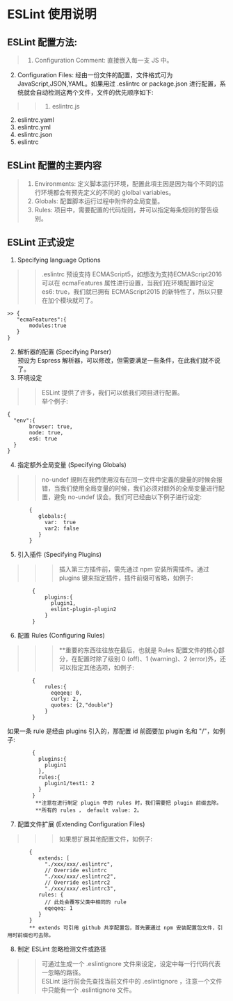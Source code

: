 # ESLint 使用说明
ESLint 配置方法:
----
>1. Configuration Comment: 直接嵌入每一支 JS 中。  
2. Configuration Files: 经由一份文件的配置，文件格式可为 JavaScript,JSON,YAML。如果用过 .eslintrc or package.json 进行配置，系统就会自动检测这两个文件，文件的优先顺序如下:  

>>1. eslintrc.js  
2. eslintrc.yaml
3. eslintrc.yml
4. eslintrc.json
5. eslintrc  

ESLint 配置的主要内容
----
>1. Environments: 定义脚本运行环境，配置此項主因是因为每个不同的运行环境都会有预先定义的不同的 glolbal variables。  
>2. Globals: 配置脚本运行过程中附件的全局变量。  
>3. Rules: 项目中，需要配置的代码规则，并可以指定每条规则的警告级别。

ESLint 正式设定
----
1. Specifying language Options  

>> .eslintrc 预设支持 ECMAScript5，如想改为支持ECMAScript2016 可以在 ecmaFeatures 属性进行设置，当我们在环境配置时设定 es6: true，我们就已拥有 ECMAScript2015 的新特性了，所以只要在加个模块就可了。  
```
>> {    
   "ecmaFeatures":{
       modules:true
   }
} 
```   
2. 解析器的配置 (Specifying Parser)  
预设为 Espress 解析器，可以修改，但需要满足一些条件，在此我们就不说了。  
3. 环境设定  
>> ESLint 提供了许多，我们可以依我们项目进行配置。  
举个例子:  
```
{    
  "env":{
       browser: true,
       node: true,
       es6: true    
  }
}
```  

4. 指定额外全局变量 (Specifying Globals)  
>> no-undef 規則在我們使用沒有在同一文件中定義的變量的时候会报错，当我们使用全局变量的时候，我们必须对额外的全局变量进行配置，避免 no-undef 误会。我们可已经由以下例子进行设定:  
```
       {
          globals:{
            var:  true
            var2: false          
          }
       }  
```
5. 引入插件 (Specifying Plugins)
>>> 插入第三方插件前，需先通过 npm 安装所需插件。通过 plugins 键来指定插件，插件前缀可省略，如例子:  
```
        {
            plugins:{
              plugin1,
              eslint-plugin-plugin2
            }
        } 
```
6. 配置 Rules (Configuring Rules)
>>> **重要的东西往往放在最后，也就是 Rules 配置文件的核心部分，在配置时除了级别 0 (off)、1 (warning)、2 (error)外，还可以指定其他选项，如例子:  
```
        {
            rules:{
              eqeqeq: 0,
              curly: 2,
              quotes: {2,"double"}      
            }
        }
```
如果一条 rule 是经由 plugins 引入的，那配置 id 前面要加 plugin 名和 "/"，如例子:  
```
        {
          plugins:{
            plugin1
          },
          rules:{
            plugin1/test1: 2
          }
        }
         **注意在进行制定 plugin 中的 rules 时，我们需要把 plugin 前缀去除。
         **所有的 rules ， default value: 2。
```
7. 配置文件扩展 (Extending Configuration Files)
>>> 如果想扩展其他配置文件，如例子:  
```
       {
          extends: [
            "./xxx/xxx/.eslintrc",
            // Override eslintrc
            "./xxx/xxx/.eslintrc2",
            // Override eslintrc2
            "./xxx/xxx/.eslintrc3",
          rules: {
            // 此处会覆写父类中相同的 rule
            eqeqeq: 1
          }
       }
       ** extends 可引用 github 共享配置包，首先要通过 npm 安装配置包文件，引用时前缀也可去除。
```
8. 制定 ESLint 忽略检测文件或路径
>> 可通过生成一个 .eslintignore 文件来设定，设定中每一行代码代表一忽略的路径。  
ESLint 运行前会先查找当前文件中的 .eslintignore ，注意一个文件中只能有一个 .eslintignore 文件。

